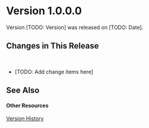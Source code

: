 # Version 1.0.0.0

Version [TODO: Version] was released on [TODO: Date].



## Changes in This Release
&nbsp;<ul><li>
[TODO: Add change items here]</li></ul>

## See Also


#### Other Resources
<a href="328c00ce-887a-4a0a-9317-e1129554ce7b">Version History</a><br />